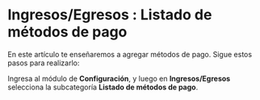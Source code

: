 # Ingresos/Egresos : Listado de métodos de pago

En este artículo te enseñaremos a agregar métodos de pago. Sigue estos pasos para realizarlo:

Ingresa al módulo de **Configuración**, y luego en  **Ingresos/Egresos** selecciona la subcategoría **Listado de métodos de pago**.


